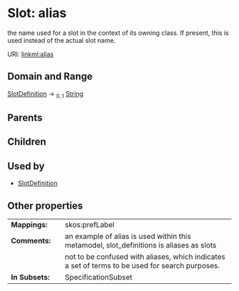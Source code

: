 
# Slot: alias


the name used for a slot in the context of its owning class.  If present, this is used instead of the actual slot name.

URI: [linkml:alias](https://w3id.org/linkml/alias)


## Domain and Range

[SlotDefinition](SlotDefinition.md) &#8594;  <sub>0..1</sub> [String](types/String.md)

## Parents


## Children


## Used by

 * [SlotDefinition](SlotDefinition.md)

## Other properties

|  |  |  |
| --- | --- | --- |
| **Mappings:** | | skos:prefLabel |
| **Comments:** | | an example of alias is used within this metamodel, slot_definitions is aliases as slots |
|  | | not to be confused with aliases, which indicates a set of terms to be used for search purposes. |
| **In Subsets:** | | SpecificationSubset |

